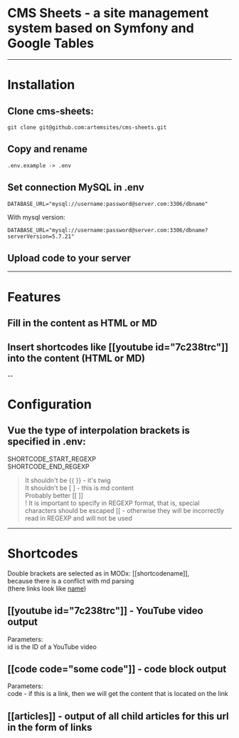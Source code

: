 # CMS Sheets - a site management system based on Symfony and Google Tables

---

# Installation 

## Clone cms-sheets: 
```
git clone git@github.com:artemsites/cms-sheets.git
```

## Copy and rename  
```
.env.example -> .env
```

## Set connection MySQL in .env
```
DATABASE_URL="mysql://username:password@server.com:3306/dbname"
```
With mysql version:
```
DATABASE_URL="mysql://username:password@server.com:3306/dbname?serverVersion=5.7.21"
```

## Upload code to your server



---

# Features

## Fill in the content as HTML or MD
## Insert shortcodes like [[youtube id="7c238trc"]] into the content (HTML or MD)

--

# Configuration 

## Vue the type of interpolation brackets is specified in .env:   
  SHORTCODE_START_REGEXP   
  SHORTCODE_END_REGEXP    
  > It shouldn't be {{ }} - it's twig   
  > It shouldn't be [ ] - this is md content   
  > Probably better [[ ]]   
  > ! It is important to specify in REGEXP format, that is, special characters should be escaped \[\[ - otherwise they will be incorrectly read in REGEXP and will not be used   

---

# Shortcodes

Double brackets are selected as in MODx: [[shortcodename]],   
because there is a conflict with md parsing   
(there links look like [name](http://...))   

## [[youtube id="7c238trc"]] - YouTube video output
  Parameters:    
    id is the ID of a YouTube video    

## [[code code="some code"]] - code block output
  Parameters:   
    code - if this is a link, then we will get the content that is located on the link    

## [[articles]] - output of all child articles for this url in the form of links